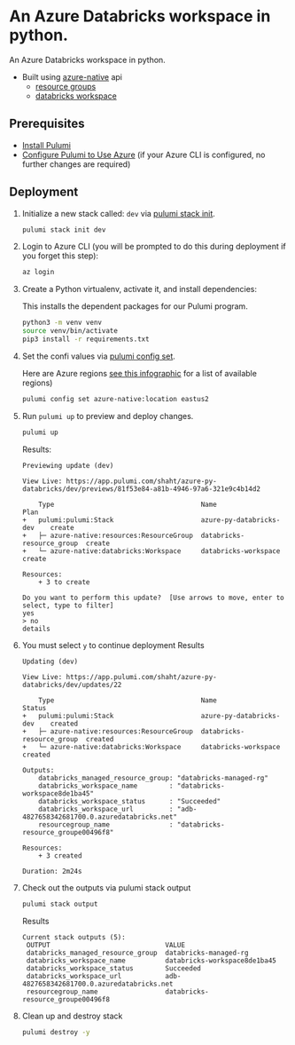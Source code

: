 # An Azure Databricks workspace in python.  
  An Azure Databricks workspace in python.
  
* Built using [azure-native](https://www.pulumi.com/docs/reference/pkg/azure-native/) api
    * [resource groups](https://www.pulumi.com/docs/reference/pkg/azure-native/resources/resourcegroup/)
    * [databricks workspace](https://www.pulumi.com/docs/reference/pkg/azure-native/databricks/workspace/) 

## Prerequisites

* [Install Pulumi](https://www.pulumi.com/docs/get-started/install/)
* [Configure Pulumi to Use Azure](https://www.pulumi.com/docs/intro/cloud-providers/azure/setup/) (if your Azure CLI is configured, no further changes are required)

## Deployment

1. Initialize a new stack called: `dev` via [pulumi stack init](https://www.pulumi.com/docs/reference/cli/pulumi_stack_init/). 
    ```bash
    pulumi stack init dev
    ```

1. Login to Azure CLI (you will be prompted to do this during deployment if you forget this step):
    ```bash
    az login
    ```

1. Create a Python virtualenv, activate it, and install dependencies:

    This installs the dependent packages for our Pulumi program.

    ```bash
    python3 -m venv venv
    source venv/bin/activate
    pip3 install -r requirements.txt
    ```

1. Set the confi values via [pulumi config set](https://www.pulumi.com/docs/reference/cli/pulumi_config_set/).

   Here are Azure regions [see this infographic](https://azure.microsoft.com/en-us/global-infrastructure/regions/) for a list of available regions)
   
   ```bash
   pulumi config set azure-native:location eastus2
   ```
1. Run `pulumi up` to preview and deploy changes.
  
    ```bash
    pulumi up
    ```
    Results:
    ```
    Previewing update (dev)

    View Live: https://app.pulumi.com/shaht/azure-py-databricks/dev/previews/81f53e84-a81b-4946-97a6-321e9c4b14d2

        Type                                     Name                       Plan       
    +   pulumi:pulumi:Stack                      azure-py-databricks-dev    create     
    +   ├─ azure-native:resources:ResourceGroup  databricks-resource_group  create     
    +   └─ azure-native:databricks:Workspace     databricks-workspace       create     
    
    Resources:
        + 3 to create

    Do you want to perform this update?  [Use arrows to move, enter to select, type to filter]
    yes
    > no
    details
    ```

1.  You must select `y` to continue deployment
    Results
    ```
    Updating (dev)

    View Live: https://app.pulumi.com/shaht/azure-py-databricks/dev/updates/22

        Type                                     Name                       Status      
    +   pulumi:pulumi:Stack                      azure-py-databricks-dev    created     
    +   ├─ azure-native:resources:ResourceGroup  databricks-resource_group  created     
    +   └─ azure-native:databricks:Workspace     databricks-workspace       created     
    
    Outputs:
        databricks_managed_resource_group: "databricks-managed-rg"
        databricks_workspace_name        : "databricks-workspace8de1ba45"
        databricks_workspace_status      : "Succeeded"
        databricks_workspace_url         : "adb-4827658342681700.0.azuredatabricks.net"
        resourcegroup_name               : "databricks-resource_groupe00496f8"

    Resources:
        + 3 created

    Duration: 2m24s
    ```

1. Check out the outputs via pulumi stack output
   ```bash
   pulumi stack output
   ```
   
   Results
   ```
   Current stack outputs (5):
    OUTPUT                             VALUE
    databricks_managed_resource_group  databricks-managed-rg
    databricks_workspace_name          databricks-workspace8de1ba45
    databricks_workspace_status        Succeeded
    databricks_workspace_url           adb-4827658342681700.0.azuredatabricks.net
    resourcegroup_name                 databricks-resource_groupe00496f8
   ```

1. Clean up and destroy stack
   ```bash
   pulumi destroy -y
   ```